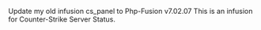 Update my old infusion cs_panel to Php-Fusion v7.02.07
This is an infusion for Counter-Strike Server Status.
